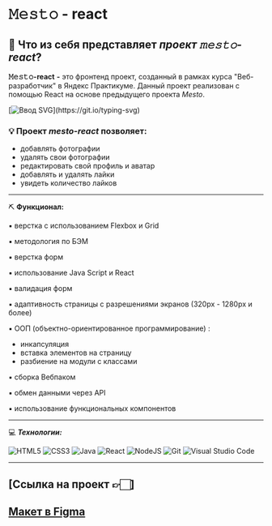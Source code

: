 # __𝙼𝚎𝚜𝚝𝚘 - react__

## :file_folder: Что из себя представляет *проект 𝚖𝚎𝚜𝚝𝚘-react*?

__𝙼𝚎𝚜𝚝𝚘-react__ __-__ это фронтенд проект, созданный в рамках курса "Веб-разработчик" в Яндекс Практикуме. Данный проект реализован с помощью React на основе предыдущего проекта *Mesto*.
  
[![Ввод SVG](https://readme-typing-svg.demolab.com/?lines=Какова+функциональность+проекта+?)](https://git.io/typing-svg)
### :bulb: Проект *mesto-react* позволяет:
- добавлять фотографии
- удалять свои фотографии
- редактировать свой профиль и аватар
- добавлять и удалять лайки
- увидеть количество лайков 
___
⛏️ __Функционал:__

▪ верстка с использованием Flexbox и Grid

▪ методология по БЭМ

▪ верстка форм

▪ использование Java Script и React

▪ валидация форм

▪ адаптивность страницы с разрешениями экранов (320px - 1280px и более)

▪ ООП (объектно-ориентированное программирование) :
  - инкапсуляция
  - вставка элементов на страницу
  - разбиение на модули с классами
  
▪ сборка Вебпаком

▪ обмен данными через API

▪ использование функциональных компонентов

___
:computer: ___Технологии:___

![HTML5](https://img.shields.io/badge/html5-%23E34F26.svg?style=for-the-badge&logo=html5&logoColor=white)
![CSS3](https://img.shields.io/badge/css3-%231572B6.svg?style=for-the-badge&logo=css3&logoColor=white)
![Java](https://img.shields.io/badge/Java-ED8B00?style=for-the-badge&logo=openjdk&logoColor=white)
![React](https://img.shields.io/badge/react-%2320232a.svg?style=for-the-badge&logo=react&logoColor=%2361DAFB)
![NodeJS](https://img.shields.io/badge/node.js-6DA55F?style=for-the-badge&logo=node.js&logoColor=white)
![Git](https://img.shields.io/badge/git-%23F05033.svg?style=for-the-badge&logo=git&logoColor=white)
![Visual Studio Code](https://img.shields.io/badge/Visual%20Studio%20Code-0078d7.svg?style=for-the-badge&logo=visual-studio-code&logoColor=white)

___
## [Ссылка на проект 👉🏻]

## [Макет в Figma](https://www.figma.com/file/2cn9N9jSkmxD84oJik7xL7/JavaScript.-Sprint-4?node-id=0%3A1)


